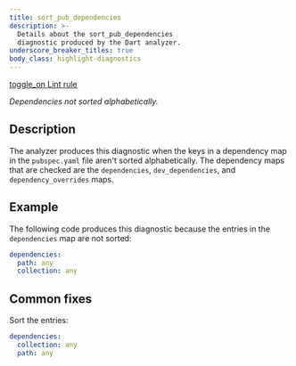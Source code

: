 ```yaml
---
title: sort_pub_dependencies
description: >-
  Details about the sort_pub_dependencies
  diagnostic produced by the Dart analyzer.
underscore_breaker_titles: true
body_class: highlight-diagnostics
---
```


<div class="tags">
  <a class="tag-label"
      href="/tools/linter-rules/sort_pub_dependencies"
      title="Learn about the lint rule that enables this diagnostic."
      aria-label="Learn about the lint rule that enables this diagnostic."
      target="_blank">
    <span class="material-symbols" aria-hidden="true">toggle_on</span>
    <span>Lint rule</span>
  </a>
</div>

_Dependencies not sorted alphabetically._

## Description

The analyzer produces this diagnostic when the keys in a dependency map in
the `pubspec.yaml` file aren't sorted alphabetically. The dependency maps
that are checked are the `dependencies`, `dev_dependencies`, and
`dependency_overrides` maps.

## Example

The following code produces this diagnostic because the entries in the
`dependencies` map are not sorted:

```yaml
dependencies:
  path: any
  collection: any
```

## Common fixes

Sort the entries:

```yaml
dependencies:
  collection: any
  path: any
```
